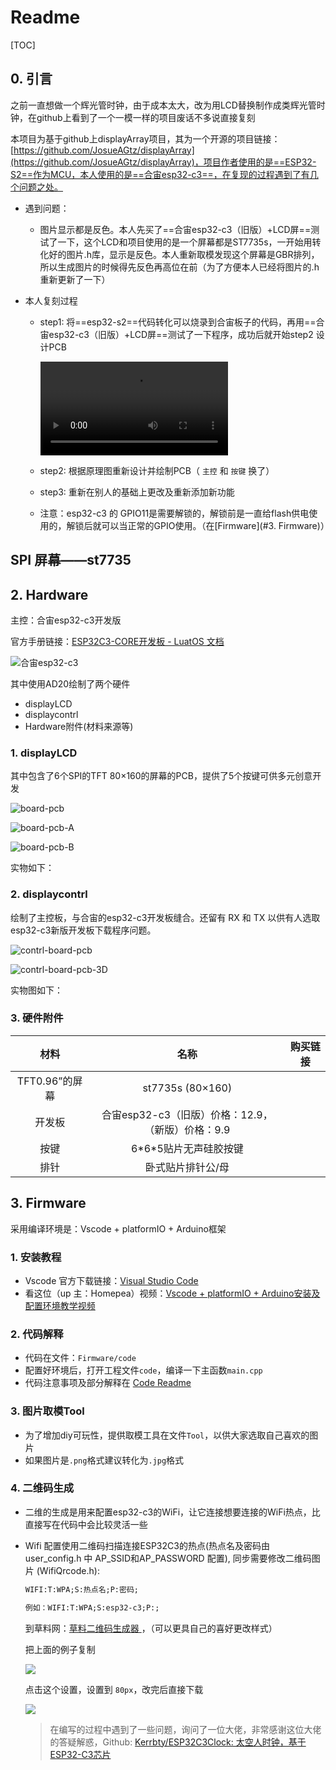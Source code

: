 # Readme

[TOC]





## 0. 引言

之前一直想做一个辉光管时钟，由于成本太大，改为用LCD替换制作成类辉光管时钟，在github上看到了一个一模一样的项目废话不多说直接复刻

本项目为基于github上displayArray项目，其为一个开源的项目链接：[https://github.com/JosueAGtz/displayArray](https://github.com/JosueAGtz/displayArray)，项目作者使用的是==ESP32-S2==作为MCU，本人使用的是==合宙esp32-c3==，在复现的过程遇到了有几个问题之处。

- 遇到问题：
  
  - 图片显示都是反色。本人先买了==合宙esp32-c3（旧版）+LCD屏==测试了一下，这个LCD和项目使用的是一个屏幕都是ST7735s，一开始用转化好的图片.h库，显示是反色。本人重新取模发现这个屏幕是GBR排列，所以生成图片的时候得先反色再高位在前（为了方便本人已经将图片的.h重新更新了一下）
- 本人复刻过程
  - step1: 将==esp32-s2==代码转化可以烧录到合宙板子的代码，再用==合宙esp32-c3（旧版）+LCD屏==测试了一下程序，成功后就开始step2 设计PCB
  
    <video src="Readme-Fig/1.mp4"></video>
  
  - step2: 根据原理图重新设计并绘制PCB（ `主控` 和 `按键` 换了）
  
  - step3: 重新在别人的基础上更改及重新添加新功能
  
  - 注意：esp32-c3 的 GPIO11是需要解锁的，解锁前是一直给flash供电使用的，解锁后就可以当正常的GPIO使用。（在[Firmware](#3. Firmware)）

## SPI 屏幕——st7735





## 2. Hardware

主控：合宙esp32-c3开发版

官方手册链接：[ESP32C3-CORE开发板 - LuatOS 文档](https://wiki.luatos.com/chips/esp32c3/board.html)

![合宙esp32-c3](Readme-Fig/合宙esp32-c3.png)

其中使用AD20绘制了两个硬件

- displayLCD
- displaycontrl
- Hardware附件(材料来源等)

### 1. displayLCD

其中包含了6个SPI的TFT 80×160的屏幕的PCB，提供了5个按键可供多元创意开发

![board-pcb](Readme-Fig/board-pcb.png)

![board-pcb-A](Readme-Fig/board-pcb-A.png)

![board-pcb-B](Readme-Fig/board-pcb-B.png)

实物如下：



### 2. displaycontrl

绘制了主控板，与合宙的esp32-c3开发板缝合。还留有 RX 和 TX 以供有人选取esp32-c3新版开发板下载程序问题。

![contrl-board-pcb](Readme-Fig/contrl-board-pcb.png)

![contrl-board-pcb-3D](Readme-Fig/contrl-board-pcb-3D.png)

实物图如下：





### 3. 硬件附件

|      材料      |                       名称                        | 购买链接 |
| :------------: | :-----------------------------------------------: | :------: |
| TFT0.96”的屏幕 |                 st7735s (80×160)                  |          |
|     开发板     | 合宙esp32-c3（旧版）价格：12.9，（新版）价格：9.9 |          |
|      按键      |              6\*6*5贴片无声硅胶按键               |          |
|      排针      |                 卧式贴片排针公/母                 |          |



## 3. Firmware

采用编译环境是：Vscode + platformIO + Arduino框架

### 1. 安装教程

- Vscode 官方下载链接：[Visual Studio Code](https://code.visualstudio.com/)
- 看这位（up 主：Homepea）视频：[Vscode + platformIO + Arduino安装及配置环境教学视频](https://www.bilibili.com/video/BV1tv411w74d?spm_id_from=333.337.search-card.all.click&vd_source=a52483da66a3281a1fdcd67cbbf528bb)

### 2. 代码解释

- 代码在文件：`Firmware/code`
- 配置好环境后，打开工程文件`code`，编译一下主函数`main.cpp`
- 代码注意事项及部分解释在 [Code Readme](./Firmware/Readme.md) 

### 3. 图片取模Tool

- 为了增加diy可玩性，提供取模工具在文件`Tool`，以供大家选取自己喜欢的图片
- 如果图片是`.png`格式建议转化为`.jpg`格式



### 4. 二维码生成

- 二维的生成是用来配置esp32-c3的WiFi，让它连接想要连接的WiFi热点，比直接写在代码中会比较灵活一些

- Wifi 配置使用二维码扫描连接ESP32C3的热点(热点名及密码由 user_config.h 中 AP_SSID和AP_PASSWORD 配置), 同步需要修改二维码图片 (WifiQrcode.h): 

  ```txt
  WIFI:T:WPA;S:热点名;P:密码;
  
  例如：WIFI:T:WPA;S:esp32-c3;P:;
  ```

  到草料网：[草料二维码生成器 ](https://cli.im/) ，（可以更具自己的喜好更改样式）

  把上面的例子复制

  ![](Readme-Fig/image-20220721160107627.png)

  点击这个设置，设置到 `80px`，改完后直接下载

  ![](Readme-Fig/image-20220721160306398.png)

  

  > 在编写的过程中遇到了一些问题，询问了一位大佬，非常感谢这位大佬的答疑解惑，Github: [Kerrbty/ESP32C3Clock: 太空人时钟，基于ESP32-C3芯片](https://github.com/Kerrbty/ESP32C3Clock)


